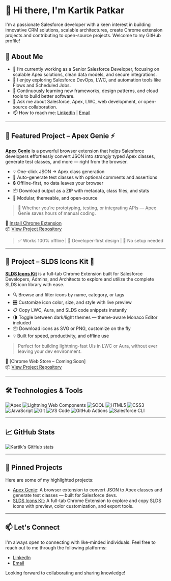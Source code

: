 # 👋 Hi there, I'm Kartik Patkar

I'm a passionate Salesforce developer with a keen interest in building innovative CRM solutions, scalable architectures, create Chrome extension projects and contributing to open-source projects. Welcome to my GitHub profile!

## 🚀 About Me

- 🔭 I’m currently working as a Senior Salesforce Developer, focusing on scalable Apex solutions, clean data models, and secure integrations.
- 🧠 I enjoy exploring Salesforce DevOps, LWC, and automation tools like Flows and Scheduled Jobs.
- 🌱 Continuously learning new frameworks, design patterns, and cloud tools to build better software.
- 💬 Ask me about Salesforce, Apex, LWC, web development, or open-source collaboration.
- 📫 How to reach me: [LinkedIn](https://www.linkedin.com/in/kartik-patkar) | [Email](mailto:kartikkp.assets@gmail.com)

---

## 🧠 Featured Project – Apex Genie ⚡

**[Apex Genie](https://github.com/Kartikpatkar/apexgenie)** is a powerful browser extension that helps Salesforce developers effortlessly convert JSON into strongly typed Apex classes, generate test classes, and more — right from the browser.

- 💡 One-click JSON → Apex class generation  
- 🧪 Auto-generate test classes with optional comments and assertions  
- 🔒 Offline-first, no data leaves your browser  
- 📦 Download output as a ZIP with metadata, class files, and stats  
- 🧩 Modular, themeable, and open-source  

> 🎯 Whether you're prototyping, testing, or integrating APIs — Apex Genie saves hours of manual coding.

🔗 [Install Chrome Extension](https://chrome.google.com/webstore/detail/json-to-apex-genie/ifliljlnfdnmagdgmomglfoimjcnpinb)  
📦 [View Project Repository](https://github.com/Kartikpatkar/json-2-apex-genie)

> ✅ Works 100% offline | 🧪 Developer-first design | 🧩 No setup needed

---

## 🧩 Project – SLDS Icons Kit 🎨

**[SLDS Icons Kit](https://github.com/Kartikpatkar/SLDS-icons-kit-salesforce)** is a full-tab Chrome Extension built for Salesforce Developers, Admins, and Architects to explore and utilize the complete SLDS icon library with ease.

- 🔍 Browse and filter icons by name, category, or tags  
- 🎛 Customize icon color, size, and style with live preview  
- 📋 Copy LWC, Aura, and SLDS code snippets instantly  
- 🌗 Toggle between dark/light themes — theme-aware Monaco Editor included  
- 📦 Download icons as SVG or PNG, customize on the fly  
- 💡 Built for speed, productivity, and offline use

> Perfect for building lightning-fast UIs in LWC or Aura, without ever leaving your dev environment.

🔗 [Chrome Web Store – Coming Soon]  
📦 [View Project Repository](https://github.com/Kartikpatkar/SLDS-icons-kit-salesforce)

---

## 🛠️ Technologies & Tools

![Apex](https://img.shields.io/badge/-Apex-1798c1?style=flat&logo=salesforce&logoColor=white)
![Lightning Web Components](https://img.shields.io/badge/-LWC-00A1E0?style=flat&logo=lightning&logoColor=white)
![SOQL](https://img.shields.io/badge/-SOQL-0070d2?style=flat&logo=salesforce&logoColor=white)
![HTML5](https://img.shields.io/badge/-HTML5-E34F26?style=flat&logo=html5&logoColor=white)
![CSS3](https://img.shields.io/badge/-CSS3-1572B6?style=flat&logo=css3)
![JavaScript](https://img.shields.io/badge/-JavaScript-F7DF1E?style=flat&logo=javascript&logoColor=black)
![Git](https://img.shields.io/badge/-Git-F05032?style=flat&logo=git&logoColor=white)
![VS Code](https://img.shields.io/badge/-VSCode-007ACC?style=flat&logo=visual-studio-code)
![GitHub Actions](https://img.shields.io/badge/-GitHub%20Actions-2088FF?style=flat&logo=github-actions&logoColor=white)
![Salesforce CLI](https://img.shields.io/badge/-SFDX-00A1E0?style=flat&logo=salesforce)

---

## 📈 GitHub Stats

![Kartik's GitHub stats](https://github-readme-stats.vercel.app/api?username=Kartikpatkar&show_icons=true&theme=radical)

---

## 📌 Pinned Projects

Here are some of my highlighted projects:

- [Apex Genie](https://github.com/Kartikpatkar/apexgenie): A browser extension to convert JSON to Apex classes and generate test classes — built for Salesforce devs.
- [SLDS Icons Kit](https://github.com/Kartikpatkar/SLDS-icons-kit-salesforce): A full-tab Chrome Extension to explore and copy SLDS icons with preview, color customization, and export tools.

---

## 📫 Let's Connect

I'm always open to connecting with like-minded individuals. Feel free to reach out to me through the following platforms:

- [LinkedIn](https://www.linkedin.com/in/kartik-patkar)
- [Email](mailto:kartikkp.asset@gmail.com)

Looking forward to collaborating and sharing knowledge!
